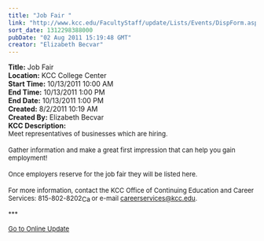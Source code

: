```yaml
---
title: "Job Fair "
link: "http://www.kcc.edu/FacultyStaff/update/Lists/Events/DispForm.aspx?ID=124"
sort_date: 1312298388000
pubDate: "02 Aug 2011 15:19:48 GMT"
creator: "Elizabeth Becvar"
---
```


<div><b>Title:</b> Job Fair </div>
<div><b>Location:</b> KCC College Center</div>
<div><b>Start Time:</b> 10/13/2011 10:00 AM</div>
<div><b>End Time:</b> 10/13/2011 1:00 PM</div>
<div><b>End Date:</b> 10/13/2011 1:00 PM</div>
<div><b>Created:</b> 8/2/2011 10:19 AM</div>
<div><b>Created By:</b> Elizabeth Becvar</div>
<div><b>KCC Description:</b> <div class="ExternalClass9937F4B26D3C4335933AE72619D4EB63">
<div><font size="2">Meet representatives of businesses which are hiring. </font></div>
<div><font size="2"></font> </div>
<div><font size="2">Gather information and make a great first impression that can help you gain employment!</font></div>
<div><font size="2"></font> </div>
<div><font size="2">Once employers reserve for the job fair they will be listed here.</font></div>
<div><font size="2"></font> </div>
<div><font size="2">For more information, contact the KCC Office of Continuing Education and Career Services: <span style="white-space:nowrap" class="baec5a81-e4d6-4674-97f3-e9220f0136c1">815-802-8202<a style="border-bottom:medium none;position:static !important;border-left:medium none;margin:0px;width:16px;bottom:0px;display:inline;white-space:nowrap;float:none;height:16px;vertical-align:middle;overflow:hidden;border-top:medium none;top:0px;cursor:hand;right:0px;border-right:medium none;left:0px" title="Call: 815-802-8202" href="#"><img style="border-bottom:medium none;position:static !important;border-left:medium none;margin:0px;width:16px;bottom:0px;display:inline;white-space:nowrap;float:none;height:16px;vertical-align:middle;overflow:hidden;border-top:medium none;top:0px;cursor:hand;right:0px;border-right:medium none;left:0px" title="Call: 815-802-8202" /></a></span> or e-mail </font><a href="mailto:careerservices@kcc.edu"><font size="2">careerservices@kcc.edu</font></a><font size="2">.</font></div><font size="2"></font></div>
<p><font size="2">***</font></p>
<p><font size="2"><a href="/FacultyStaff/update/Pages/dailyupdate.aspx">Go to Online Update</a><br /></p></font></div>
